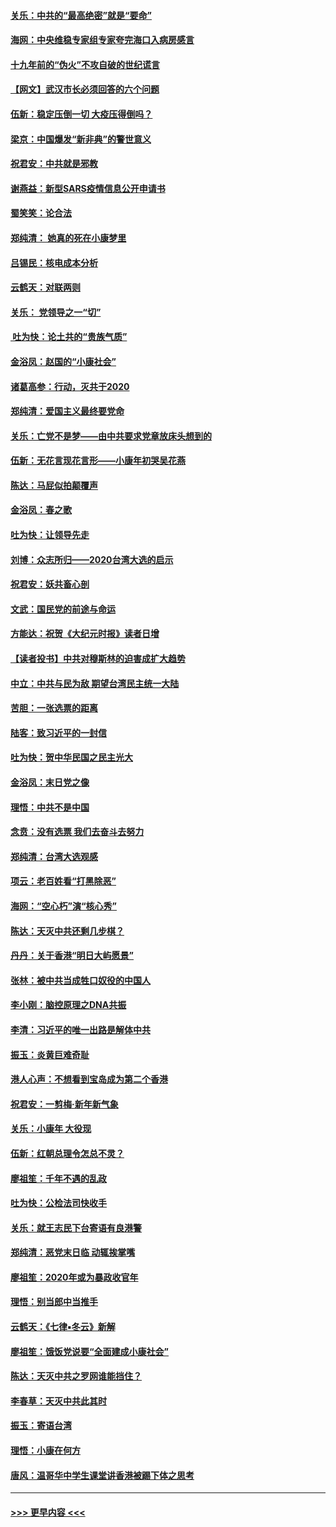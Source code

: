 #### [关乐：中共的“最高绝密”就是“要命”](../pages/nsc993/n11816946.md?t=01251601) 
#### [海网：中央维稳专家组专家夸完海口入病房感言](../pages/nsc993/n11815138.md?t=01251601) 
#### [十九年前的“伪火”不攻自破的世纪谎言](../pages/nsc993/n11813238.md?t=01251601) 
#### [【网文】武汉市长必须回答的六个问题](../pages/nsc993/n11813848.md?t=01251601) 
#### [伍新：稳定压倒一切 大疫压得倒吗？](../pages/nsc993/n11812634.md?t=01251601) 
#### [梁京：中国爆发“新非典”的警世意义](../pages/nsc993/n11812554.md?t=01251601) 
#### [祝君安：中共就是邪教](../pages/nsc993/n11812431.md?t=01251601) 
#### [谢燕益：新型SARS疫情信息公开申请书](../pages/nsc993/n11808840.md?t=01251601) 
#### [蜀笑笑：论合法](../pages/nsc993/n11808064.md?t=01251601) 
#### [郑纯清： 她真的死在小康梦里](../pages/nsc993/n11806623.md?t=01251601) 
#### [吕锡民：核电成本分析](../pages/nsc993/n11806284.md?t=01251601) 
#### [云鹤天：对联两则](../pages/nsc993/n11805957.md?t=01251601) 
#### [关乐： 党领导之一“切”](../pages/nsc993/n11804505.md?t=01251601) 
#### [ 吐为快：论土共的“贵族气质”](../pages/nsc993/n11804490.md?t=01251601) 
#### [金浴凤：赵国的“小康社会”](../pages/nsc993/n11804452.md?t=01251601) 
#### [诸葛高参：行动，灭共于2020](../pages/nsc993/n11804120.md?t=01251601) 
#### [郑纯清：爱国主义最终要党命](../pages/nsc993/n11802197.md?t=01251601) 
#### [关乐：亡党不是梦——由中共要求党章放床头想到的](../pages/nsc993/n11802156.md?t=01251601) 
#### [伍新：无花言现花言形——小康年初哭吴花燕](../pages/nsc993/n11800044.md?t=01251601) 
#### [陈达：马屁似拍颠覆声](../pages/nsc993/n11800010.md?t=01251601) 
#### [金浴凤：春之歌](../pages/nsc993/n11797687.md?t=01251601) 
#### [吐为快：让领导先走](../pages/nsc993/n11797512.md?t=01251601) 
#### [刘博：众志所归——2020台湾大选的启示](../pages/nsc993/n11796878.md?t=01251601) 
#### [祝君安：妖共畜心剖](../pages/nsc993/n11794273.md?t=01251601) 
#### [文武：国民党的前途与命运](../pages/nsc993/n11794198.md?t=01251601) 
#### [方能达：祝贺《大纪元时报》读者日增](../pages/nsc993/n11793807.md?t=01251601) 
#### [【读者投书】中共对穆斯林的迫害成扩大趋势](../pages/nsc993/n11791371.md?t=01251601) 
#### [中立：中共与民为敌 期望台湾民主统一大陆](../pages/nsc993/n11790392.md?t=01251601) 
#### [苦胆：一张选票的距离](../pages/nsc993/n11788914.md?t=01251601) 
#### [陆客：致习近平的一封信](../pages/nsc993/n11788867.md?t=01251601) 
#### [吐为快：贺中华民国之民主光大](../pages/nsc993/n11788618.md?t=01251601) 
#### [金浴凤：末日党之像](../pages/nsc993/n11787475.md?t=01251601) 
#### [理悟：中共不是中国](../pages/nsc993/n11787463.md?t=01251601) 
#### [念贲：没有选票  我们去奋斗去努力](../pages/nsc993/n11787398.md?t=01251601) 
#### [郑纯清：台湾大选观感](../pages/nsc993/n11786210.md?t=01251601) 
#### [项云：老百姓看“打黑除恶”](../pages/nsc993/n11785398.md?t=01251601) 
#### [海网：“空心朽”演“核心秀”](../pages/nsc993/n11783874.md?t=01251601) 
#### [陈达：天灭中共还剩几步棋？](../pages/nsc993/n11783719.md?t=01251601) 
#### [丹丹：关于香港“明日大屿愿景”](../pages/nsc993/n11783273.md?t=01251601) 
#### [张林：被中共当成牲口奴役的中国人](../pages/nsc993/n11782397.md?t=01251601) 
#### [李小刚：脑控原理之DNA共振](../pages/nsc993/n11780962.md?t=01251601) 
#### [李清：习近平的唯一出路是解体中共](../pages/nsc993/n11780866.md?t=01251601) 
#### [振玉：炎黄巨难奇耻](../pages/nsc993/n11779632.md?t=01251601) 
#### [港人心声：不想看到宝岛成为第二个香港](../pages/nsc993/n11778817.md?t=01251601) 
#### [祝君安：一剪梅‧新年新气象](../pages/nsc993/n11776340.md?t=01251601) 
#### [关乐：小康年 大役现](../pages/nsc993/n11774213.md?t=01251601) 
#### [伍新：红朝总理令怎总不灵？](../pages/nsc993/n11770813.md?t=01251601) 
#### [廖祖笙：千年不遇的乱政](../pages/nsc993/n11770373.md?t=01251601) 
#### [吐为快：公检法司快收手](../pages/nsc993/n11770359.md?t=01251601) 
#### [关乐：就王志民下台寄语有良港警](../pages/nsc993/n11769903.md?t=01251601) 
#### [郑纯清：恶党末日临 动辄挨掌嘴](../pages/nsc993/n11769356.md?t=01251601) 
#### [廖祖笙：2020年或为暴政收官年](../pages/nsc993/n11768216.md?t=01251601) 
#### [理悟：别当郎中当推手](../pages/nsc993/n11768243.md?t=01251601) 
#### [云鹤天：《七律▪冬云》新解](../pages/nsc993/n11768204.md?t=01251601) 
#### [廖祖笙：饿饭党说要“全面建成小康社会”](../pages/nsc993/n11767482.md?t=01251601) 
#### [陈达：天灭中共之罗网谁能挡住？](../pages/nsc993/n11767465.md?t=01251601) 
#### [李春草：天灭中共此其时](../pages/nsc993/n11767452.md?t=01251601) 
#### [振玉：寄语台湾](../pages/nsc993/n11767432.md?t=01251601) 
#### [理悟：小康在何方](../pages/nsc993/n11767394.md?t=01251601) 
#### [唐风：温哥华中学生课堂讲香港被踢下体之思考](../pages/nsc993/n11766848.md?t=01251601) 

----
#### [ >>> 更早内容 <<< ](../indexes/nsc993-earlier.md)
